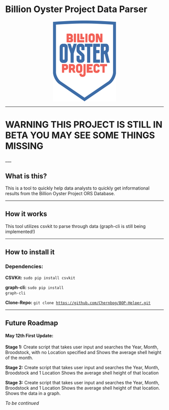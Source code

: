 # Billion Oyster Project Data Parser

<center><img src="BillionDollarOyster.png" width="200"></center>

___

<h1>WARNING THIS PROJECT IS STILL IN BETA YOU MAY SEE SOME THINGS MISSING</h1>
___
<h2>What is this?</h2>

This is a tool to quickly help data analysts to quickly get informational results
from the Billion Oyster Project ORS Database.
___
<h2>How it works</h2>

This tool utilizes csvkit to parse through data (graph-cli is still being implemented!)
___

<h2>How to install it</h2>

<div>
	<h3>Dependencies:</h3>
</div>

**CSVKit:** <code>sudo pip install csvkit</code>


**graph-cli:** <code>sudo pip install graph-cli</code>


**Clone-Repo:** <code>git clone https://github.com/Chernbog/BOP-Helper.git</code>

___

<h2>Future Roadmap</h2>

<h4>May 12th First Update:</h4>

**Stage 1:** Create script that takes user input and searches the Year, Month, Broodstock, with no Location specified and Shows the average shell height of the month.

**Stage 2:** Create script that takes user input and searches the Year, Month, Broodstock and 1 Location Shows the average shell height of that location

**Stage 3:** Create script that takes user input and searches the Year, Month, Broodstock and 1 Location Shows the average shell height of that location. Shows the data in a graph.

*To be continued*
